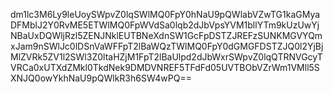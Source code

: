 dm1lc3M6Ly9leUoySWpvZ0lqSWlMQ0FpY0hNaU9pQWlabVZwTG1kaGMyaDFMblJ2Y0RvME5ETWlMQ0FpWVdSa0lqb2dJbVpsYVM1bllYTm9kUzUwYjNBaUxDQWljRzl5ZENJNklEUTBNeXdnSW1GcFpDSTZJREFzSUNKMGVYQmxJam9nSWlJc0lDSnVaWFFpT2lBaWQzTWlMQ0FpY0dGMGFDSTZJQ0l2YjBjMlZVRk5ZV1l2SWl3Z0ltaHZjM1FpT2lBaUlpd2dJbWxrSWpvZ0lqQTRNVGcyTVRCa0xUTXdZMkl0TkdNek9DMDVNREF5TFdFd05UVTBObVZrWm1VMll5SXNJQ0owYkhNaU9pQWlkR3h6SW4wPQ==
